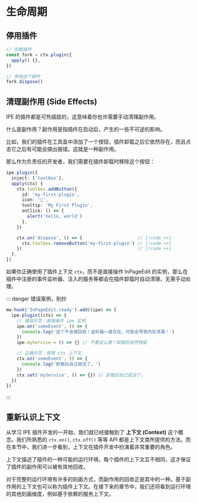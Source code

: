 # 生命周期

## 停用插件

```ts twoslash
// 加载插件
const fork = ctx.plugin({
  apply() {},
})

// 停用这个插件
fork.dispose()
```

## 清理副作用 (Side Effects)

IPE 的插件都是可热插拔的，这意味着你也许需要手动清理副作用。

什么是副作用？副作用是指插件在启动后，产生的一些不可逆的影响。

比如，我们的插件在工具盒中添加了一个按钮，插件卸载之后它依然存在，而且点击它之后有可能会搞出报错。这就是一种副作用。

那么作为负责任的开发者，我们需要在插件卸载时移除这个按钮：

<!-- prettier-ignore -->
```ts twoslash
ipe.plugin({
  inject: ['toolbox'],
  apply(ctx) {
    ctx.toolbox.addButton({
      id: 'my-first-plugin',
      icon: '👋',
      tooltip: 'My First Plugin',
      onClick: () => {
        alert('hello, world')
      },
    })

    ctx.on('dispose', () => {                     // [!code ++]
      ctx.toolbox.removeButton('my-first-plugin') // [!code ++]
    })                                            // [!code ++]
  },
})
```

如果你正确使用了插件上下文 `ctx`，而不是直接操作 InPageEdit 的实例，那么在插件中注册的事件监听器、注入的服务等都会在插件卸载时自动清理，无需手动处理。

::: danger 错误案例，别抄

```ts
mw.hook('InPageEdit.ready').add((ipe) => {
  ipe.plugin((ctx) => {
    // 错误示范：直接操作 ipe 实例
    ipe.on('someEvent', () => {
      console.log('这个不会被回收！监听器一直存在，可能会导致内存泄漏！')
    })
    ipe.myService = () => {} // 不要这么做！卸载后依然残留

    // 正确示范：使用 ctx 上下文
    ctx.on('someEvent', () => {
      console.log('卸载后自己就没了。')
    })
    ctx.set('myService', () => {}) // 卸载后自己就没了。
  })
})
```

:::

## 重新认识上下文

从学习 IPE 插件开发的一开始，我们就已经接触到了 **上下文 (Context)** 这个概念。我们所熟悉的 `ctx.on()`, `ctx.off()` 等等 API 都是上下文类所提供的方法。而在本节中，我们进一步看到，上下文在插件开发中扮演着非常重要的角色。

上下文描述了插件的一种可能的运行环境，每个插件的上下文互不相同，这才保证了插件的副作用可以被有效地回收。

对于完整的运行环境有许多的刻画方式，而副作用的回收正是其中的一种。基于副作用的上下文也可以称为插件上下文。在接下来的章节中，我们还将看到运行环境的其他刻画维度，例如基于依赖的服务上下文。
